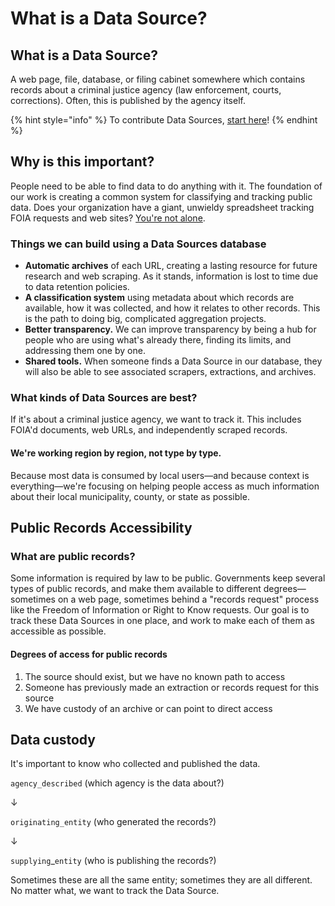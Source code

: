 # What is a Data Source?

## What is a Data Source?

A web page, file, database, or filing cabinet somewhere which contains records about a criminal justice agency (law enforcement, courts, corrections). Often, this is published by the agency itself.

{% hint style="info" %}
To contribute Data Sources, [start here](contribute-data-sources/data-source-submission.md)!
{% endhint %}

## Why is this important?

People need to be able to find data to do anything with it. The foundation of our work is creating a common system for classifying and tracking public data. Does your organization have a giant, unwieldy spreadsheet tracking FOIA requests and web sites? [You're not alone](contribute-data-sources/data-source-submission.md#spreadsheet-of-data-sources).

### Things we can build using a Data Sources database

* **Automatic archives** of each URL, creating a lasting resource for future research and web scraping. As it stands, information is lost to time due to data retention policies.
* **A classification system** using metadata about which records are available, how it was collected, and how it relates to other records. This is the path to doing big, complicated aggregation projects.
* **Better transparency.** We can improve transparency by being a hub for people who are using what's already there, finding its limits, and addressing them one by one.
* **Shared tools.** When someone finds a Data Source in our database, they will also be able to see associated scrapers, extractions, and archives.

### What kinds of Data Sources are best?

If it's about a criminal justice agency, we want to track it. This includes FOIA'd documents, web URLs, and independently scraped records.

#### We're working region by region, not type by type.

Because most data is consumed by local users—and because context is everything—we're focusing on helping people access as much information about their local municipality, county, or state as possible.

## Public Records Accessibility

### What are public records?

Some information is required by law to be public. Governments keep several types of public records, and make them available to different degrees—sometimes on a web page, sometimes behind a "records request" process like the Freedom of Information or Right to Know requests. Our goal is to track these Data Sources in one place, and work to make each of them as accessible as possible.

#### Degrees of access for public records

1. The source should exist, but we have no known path to access
2. Someone has previously made an extraction or records request for this source
3. We have custody of an archive or can point to direct access

## Data custody

It's important to know who collected and published the data.&#x20;

`agency_described` (which agency is the data about?)

↓

`originating_entity` (who generated the records?)

↓

`supplying`\_`entity` (who is publishing the records?)

Sometimes these are all the same entity; sometimes they are all different. No matter what, we want to track the Data Source.

